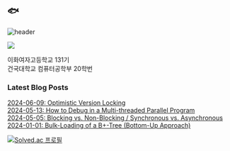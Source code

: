 ## 🐟
![header](https://capsule-render.vercel.app/api?type=waving&color=0:FFFFFF,100:674b61&height=160&section=header)

<a href="https://hits.seeyoufarm.com"><img src="https://hits.seeyoufarm.com/api/count/incr/badge.svg?url=https%3A%2F%2Fgithub.com%2FeunaJung01&count_bg=%23674B61&title_bg=%23332A2A&icon=&icon_color=%23E7E7E7&title=hello&edge_flat=false"/></a>

이화여자고등학교 131기  
건국대학교 컴퓨터공학부 20학번

### Latest Blog Posts
[2024-06-09: Optimistic Version Locking](http://eunajung01.tistory.com/160) <br/>
[2024-05-13: How to Debug in a Multi-threaded Parallel Program](http://eunajung01.tistory.com/159) <br/>
[2024-05-05: Blocking vs. Non-Blocking / Synchronous vs. Asynchronous](http://eunajung01.tistory.com/158) <br/>
[2024-01-01: Bulk-Loading of a B+-Tree (Bottom-Up Approach)](http://eunajung01.tistory.com/157) <br/>

[![Solved.ac 프로필](http://mazassumnida.wtf/api/v2/generate_badge?boj=christinejung10)](https://solved.ac/christinejung10)
